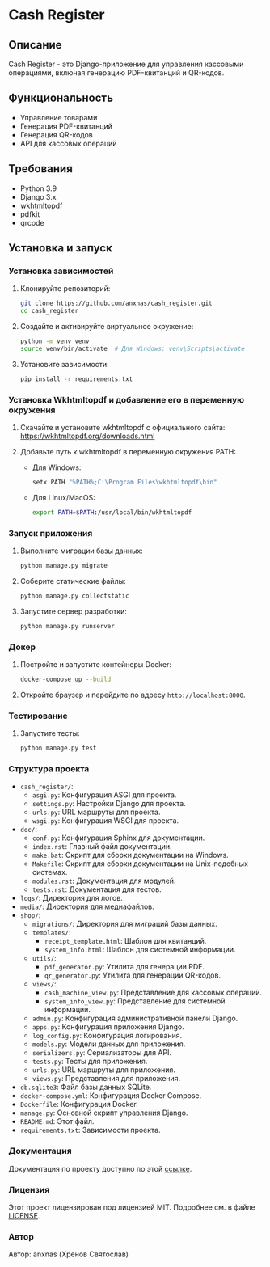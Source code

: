 # Cash Register

## Описание
Cash Register - это Django-приложение для управления кассовыми операциями, включая генерацию PDF-квитанций и QR-кодов.

## Функциональность
- Управление товарами
- Генерация PDF-квитанций
- Генерация QR-кодов
- API для кассовых операций

## Требования
- Python 3.9
- Django 3.x
- wkhtmltopdf
- pdfkit
- qrcode

## Установка и запуск

### Установка зависимостей
1. Клонируйте репозиторий:
   ```bash
   git clone https://github.com/anxnas/cash_register.git
   cd cash_register
   ```

2. Создайте и активируйте виртуальное окружение:
   ```bash
   python -m venv venv
   source venv/bin/activate  # Для Windows: venv\Scripts\activate
   ```

3. Установите зависимости:
   ```bash
   pip install -r requirements.txt
   ```

### Установка Wkhtmltopdf и добавление его в переменную окружения
1. Скачайте и установите wkhtmltopdf с официального сайта: https://wkhtmltopdf.org/downloads.html

2. Добавьте путь к wkhtmltopdf в переменную окружения PATH:
   - Для Windows:
     ```bash
     setx PATH "%PATH%;C:\Program Files\wkhtmltopdf\bin"
     ```
   - Для Linux/MacOS:
     ```bash
     export PATH=$PATH:/usr/local/bin/wkhtmltopdf
     ```

### Запуск приложения
1. Выполните миграции базы данных:
   ```bash
   python manage.py migrate
   ```

2. Соберите статические файлы:
   ```bash
   python manage.py collectstatic
   ```

3. Запустите сервер разработки:
   ```bash
   python manage.py runserver
   ```

### Докер
1. Постройте и запустите контейнеры Docker:
   ```bash
   docker-compose up --build
   ```

2. Откройте браузер и перейдите по адресу `http://localhost:8000`.

### Тестирование
1. Запустите тесты:
   ```bash
   python manage.py test
   ```

### Структура проекта

- `cash_register/`:
  - `asgi.py`: Конфигурация ASGI для проекта.
  - `settings.py`: Настройки Django для проекта.
  - `urls.py`: URL маршруты для проекта.
  - `wsgi.py`: Конфигурация WSGI для проекта.
- `doc/`:
  - `conf.py`: Конфигурация Sphinx для документации.
  - `index.rst`: Главный файл документации.
  - `make.bat`: Скрипт для сборки документации на Windows.
  - `Makefile`: Скрипт для сборки документации на Unix-подобных системах.
  - `modules.rst`: Документация для модулей.
  - `tests.rst`: Документация для тестов.
- `logs/`: Директория для логов.
- `media/`: Директория для медиафайлов.
- `shop/`:
  - `migrations/`: Директория для миграций базы данных.
  - `templates/`:
    - `receipt_template.html`: Шаблон для квитанций.
    - `system_info.html`: Шаблон для системной информации.
  - `utils/`:
    - `pdf_generator.py`: Утилита для генерации PDF.
    - `qr_generator.py`: Утилита для генерации QR-кодов.
  - `views/`:
    - `cash_machine_view.py`: Представление для кассовых операций.
    - `system_info_view.py`: Представление для системной информации.
  - `admin.py`: Конфигурация административной панели Django.
  - `apps.py`: Конфигурация приложения Django.
  - `log_config.py`: Конфигурация логирования.
  - `models.py`: Модели данных для приложения.
  - `serializers.py`: Сериализаторы для API.
  - `tests.py`: Тесты для приложения.
  - `urls.py`: URL маршруты для приложения.
  - `views.py`: Представления для приложения.
- `db.sqlite3`: Файл базы данных SQLite.
- `docker-compose.yml`: Конфигурация Docker Compose.
- `Dockerfile`: Конфигурация Docker.
- `manage.py`: Основной скрипт управления Django.
- `README.md`: Этот файл.
- `requirements.txt`: Зависимости проекта.

### Документация
Документация по проекту доступно по этой [ссылке](https://anxnas.github.io/cash_register/).

### Лицензия
Этот проект лицензирован под лицензией MIT. Подробнее см. в файле [LICENSE](LICENSE).

### Автор
Автор: anxnas (Хренов Святослав)
